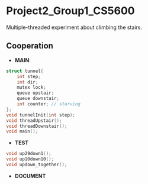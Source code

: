 # Project2_Group1_CS5600
Multiple-threaded experiment about climbing the stairs.

## Cooperation

 * **MAIN**:
```C
struct tunnel{
    int step;
    int dir;
    mutex lock;
    queue upstair;
    queue downstair;
    int counter; // starving
};
void tunnelInit(int step);
void threadUpstair();
void threadDownstair();
void main();
```

* **TEST**
```C
void up29down1();
void up10down10();
void updown_together();
```

* **DOCUMENT**
